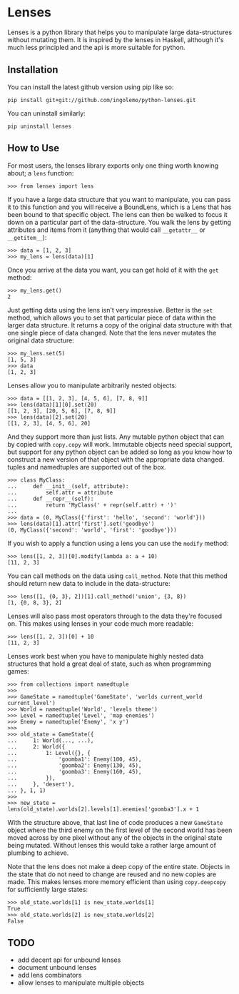 # Lenses

Lenses is a python library that helps you to manipulate large
data-structures without mutating them. It is inspired by the lenses in
Haskell, although it's much less principled and the api is more suitable
for python.

## Installation

You can install the latest github version using pip like so:

	pip install git+git://github.com/ingolemo/python-lenses.git

You can uninstall similarly:

	pip uninstall lenses

## How to Use

For most users, the lenses library exports only one thing worth knowing
about; a `lens` function:

	>>> from lenses import lens

If you have a large data structure that you want to manipulate, you can
pass it to this function and you will receive a BoundLens, which is a
Lens that has been bound to that specific object. The lens can then be
walked to focus it down on a particular part of the data-structure. You
walk the lens by getting attributes and items from it (anything that
would call `__getattr__` or `__getitem__`):

	>>> data = [1, 2, 3]
	>>> my_lens = lens(data)[1]

Once you arrive at the data you want, you can get hold of it with the
`get` method:

	>>> my_lens.get()
	2

Just getting data using the lens isn't very impressive. Better is the
`set` method, which allows you to set that particular piece of data
within the larger data structure. It returns a copy of the original data
structure with that one single piece of data changed. Note that the lens
never mutates the original data structure:

	>>> my_lens.set(5)
	[1, 5, 3]
	>>> data
	[1, 2, 3]

Lenses allow you to manipulate arbitrarily nested objects:

	>>> data = [[1, 2, 3], [4, 5, 6], [7, 8, 9]]
	>>> lens(data)[1][0].set(20)
	[[1, 2, 3], [20, 5, 6], [7, 8, 9]]
	>>> lens(data)[2].set(20)
	[[1, 2, 3], [4, 5, 6], 20]

And they support more than just lists. Any mutable python object that
can by copied with `copy.copy` will work. Immutable objects need special
support, but support for any python object can be added so long as you
know how to construct a new version of that object with the appropriate
data changed. tuples and namedtuples are supported out of the box.

	>>> class MyClass:
	...     def __init__(self, attribute):
	...         self.attr = attribute
	...     def __repr__(self):
	...         return 'MyClass(' + repr(self.attr) + ')'
	...
	>>> data = (0, MyClass({'first': 'hello', 'second': 'world'}))
	>>> lens(data)[1].attr['first'].set('goodbye')
	(0, MyClass({'second': 'world', 'first': 'goodbye'}))

If you wish to apply a function using a lens you can use the `modify`
method:

	>>> lens([1, 2, 3])[0].modify(lambda a: a + 10)
	[11, 2, 3]

You can call methods on the data using `call_method`. Note that this
method should return new data to include in the data-structure:

	>>> lens([1, {0, 3}, 2])[1].call_method('union', {3, 8})
	[1, {0, 8, 3}, 2]

Lenses will also pass most operators through to the data they're focused
on. This makes using lenses in your code much more readable:

	>>> lens([1, 2, 3])[0] + 10
	[11, 2, 3]

Lenses work best when you have to manipulate highly nested data
structures that hold a great deal of state, such as when programming
games:

	>>> from collections import namedtuple
	>>> 
	>>> GameState = namedtuple('GameState', 'worlds current_world current_level')
	>>> World = namedtuple('World', 'levels theme')
	>>> Level = namedtuple('Level', 'map enemies')
	>>> Enemy = namedtuple('Enemy', 'x y')
	>>> 
	>>> old_state = GameState({
	...     1: World(..., ...),
	...     2: World({
	...         1: Level({}, {
	...             'goomba1': Enemy(100, 45),
	...             'goomba2': Enemy(130, 45),
	...             'goomba3': Enemy(160, 45),
	...         }),
	...     }, 'desert'),
	... }, 1, 1)
	>>> 
	>>> new_state = lens(old_state).worlds[2].levels[1].enemies['goomba3'].x + 1

With the structure above, that last line of code produces a new
`GameState` object where the third enemy on the first level of the
second world has been moved across by one pixel without any of the
objects in the original state being mutated. Without lenses this would
take a rather large amount of plumbing to achieve.

Note that the lens does not make a deep copy of the entire state.
Objects in the state that do not need to change are reused and no new
copies are made. This makes lenses more memory efficient than using
`copy.deepcopy` for sufficiently large states:

	>>> old_state.worlds[1] is new_state.worlds[1]
	True
	>>> old_state.worlds[2] is new_state.worlds[2]
	False

## TODO

* add decent api for unbound lenses
* document unbound lenses
* add lens combinators
* allow lenses to manipulate multiple objects
